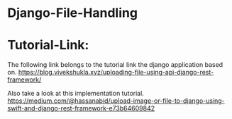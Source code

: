 # Django-File-Handling
# Tutorial-Link:
The following link belongs to the tutorial link the django application based on. https://blog.vivekshukla.xyz/uploading-file-using-api-django-rest-framework/

Also take a look at this implementation tutorial. https://medium.com/@hassanabid/upload-image-or-file-to-django-using-swift-and-django-rest-framework-e73b64609842